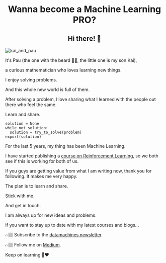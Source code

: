 <!--
**Paulescu/Paulescu** is a ✨ _special_ ✨ repository because its `README.md` (this file) appears on your GitHub profile.

Here are some ideas to get you started:

- 🔭 I’m currently working on ...
- 🌱 I’m currently learning ...
- 👯 I’m looking to collaborate on ...
- 🤔 I’m looking for help with ...
- 💬 Ask me about ...
- 📫 How to reach me: ...
- 😄 Pronouns: ...
- ⚡ Fun fact: ...
-->

<div align="center">
<h1>Wanna become a Machine Learning PRO?</h1>
<h2>Hi there! 👋</h2>
</div>


![kai_and_pau](http://datamachines.xyz/wp-content/uploads/2022/02/71264ccf-92bc-442d-bf29-4f5638c8be01.jpg)

It's Pau (the one with the beard 🧔🏻, the little one is my son Kai),

a curious mathematician who loves learning new things.

I enjoy solving problems.

And this whole new world is full of them.

After solving a problem, I love sharing what I learned with the people out there who feel the same.

Learn and share.

```
solution = None
while not solution:
  solution = try_to_solve(problem)
export(solution)
```

For the last 5 years, my thing has been Machine Learning.

I have started publishing a [course on Reinforcement Learning](http://datamachines.xyz/the-hands-on-reinforcement-learning-course/), so we both see if this is working for both of us.

If you guys are getting value from what I am writing now, thank you for following. It makes me very happy.

The plan is to learn and share.

Stick with me.

And get in touch.

I am always up for new ideas and problems.

If you want to stay up to date with my latest courses and blogs...

👉🏽 Subscribe to the [datamachines newsletter](https://datamachines.xyz/subscribe/).

👉🏽 Follow me on [Medium](https://pau-labarta-bajo.medium.com/).

Keep on learning 🧠❤️
